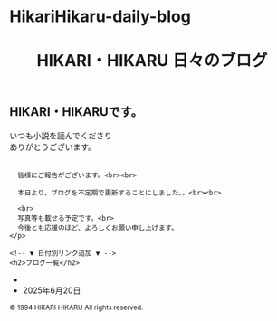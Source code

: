 # HikariHikaru-daily-blog
<!DOCTYPE html>
<html lang="ja">
<head>
  <meta charset="UTF-8">
  <title>HIKARI・HIKARU 日々のブログ</title>
  <link rel="stylesheet" href="style.css"> <!-- ★ここに書く！ -->
</head>
<body>
  <header>
    <h1>HIKARI・HIKARU 日々のブログ</h1>
  </header>

  <!-- メインコンテンツ -->
  <main>
    <h2>HIKARI・HIKARUです。</h2>
    <p>
      いつも小説を読んでくださり<br>
      ありがとうございます。<br><br>

      皆様にご報告がございます。<br><br>

      本日より、ブログを不定期で更新することにしました。。<br><br>

      <br>
      写真等も載せる予定です。<br>
      今後とも応援のほど、よろしくお願い申し上げます。
    </p>

    <!-- ▼ 日付別リンク追加 ▼ -->
    <h2>ブログ一覧</h2>
  <ul>
  <li><https://hikari-hikaru.github.io/dairy1/</a></li>
  <li><https://hikari-hikaru.github.io/dairy2/">2025年6月20日</a></li>
</ul>
  </main>

  <footer>
    <small>&copy; 1994 HIKARI HIKARU All rights reserved.</small>
  </footer>
</body>
</html>
